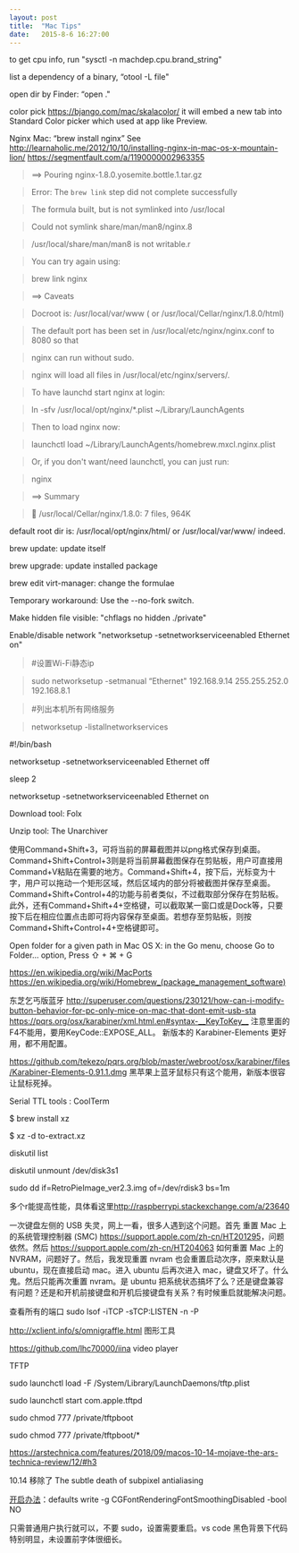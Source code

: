 ```yaml
---
layout: post
title:  "Mac Tips"
date:   2015-8-6 16:27:00
---
```


to get cpu info, run "sysctl -n machdep.cpu.brand_string" 

list a dependency of a binary, “otool -L file" 

open dir by Finder: “open ." 

color pick <https://bjango.com/mac/skalacolor/> it will embed a new tab into Standard Color picker which used at app like Preview. 

Nginx Mac: “brew install nginx” See <http://learnaholic.me/2012/10/10/installing-nginx-in-mac-os-x-mountain-lion/> <https://segmentfault.com/a/1190000002963355>  

> ==> Pouring nginx-1.8.0.yosemite.bottle.1.tar.gz 

> Error: The `brew link` step did not complete successfully 

> The formula built, but is not symlinked into /usr/local 

> Could not symlink share/man/man8/nginx.8 

> /usr/local/share/man/man8 is not writable.r 

>

> You can try again using: 

>   brew link nginx 

> ==> Caveats 

> Docroot is: /usr/local/var/www ( or /usr/local/Cellar/nginx/1.8.0/html)

>

> The default port has been set in /usr/local/etc/nginx/nginx.conf to 8080 so that 

> nginx can run without sudo. 

>

> nginx will load all files in /usr/local/etc/nginx/servers/. 

>

> To have launchd start nginx at login: 

>   ln -sfv /usr/local/opt/nginx/*.plist ~/Library/LaunchAgents 

> Then to load nginx now: 

>   launchctl load ~/Library/LaunchAgents/homebrew.mxcl.nginx.plist 

> Or, if you don't want/need launchctl, you can just run: 

>   nginx 

> ==> Summary 

> 🍺  /usr/local/Cellar/nginx/1.8.0: 7 files, 964K 

default root dir is: /usr/local/opt/nginx/html/ or /usr/local/var/www/ indeed. 

brew update: update itself 

brew upgrade: update installed package 

brew edit virt-manager: change the formulae 

Temporary workaround: Use the --no-fork switch. 

Make hidden file visible:  "chflags no hidden ./private" 

Enable/disable network "networksetup -setnetworkserviceenabled Ethernet on" 

> \#设置Wi-Fi静态ip   

> sudo networksetup -setmanual “Ethernet" 192.168.9.14 255.255.252.0 192.168.8.1  

> \#列出本机所有网络服务   

> networksetup -listallnetworkservices  

\#!/bin/bash

networksetup -setnetworkserviceenabled Ethernet off

sleep 2

networksetup -setnetworkserviceenabled Ethernet on

Download tool: Folx 

Unzip tool: The Unarchiver 

使用Command+Shift+3，可将当前的屏幕截图并以png格式保存到桌面。Command+Shift+Control+3则是将当前屏幕截图保存在剪贴板，用户可直接用Command+V粘贴在需要的地方。Command+Shift+4，按下后，光标变为十字，用户可以拖动一个矩形区域，然后区域内的部分将被截图并保存至桌面。Command+Shift+Control+4的功能与前者类似，不过截取部分保存在剪贴板。此外，还有Command+Shift+4+空格键，可以截取某一窗口或是Dock等，只要按下后在相应位置点击即可将内容保存至桌面。若想存至剪贴板，则按Command+Shift+Control+4+空格键即可。 

Open folder for a given path in Mac OS X: in the Go menu, choose Go to Folder… option, Press ⇧ + ⌘ + G 

<https://en.wikipedia.org/wiki/MacPorts> <https://en.wikipedia.org/wiki/Homebrew_(package_management_software)>  

东芝乞丐版蓝牙 <http://superuser.com/questions/230121/how-can-i-modify-button-behavior-for-pc-only-mice-on-mac-that-dont-emit-usb-sta> <https://pqrs.org/osx/karabiner/xml.html.en#syntax-__KeyToKey__> 注意里面的F4不能用，要用KeyCode::EXPOSE_ALL。 新版本的 Karabiner-Elements 更好用，都不用配置。 

<https://github.com/tekezo/pqrs.org/blob/master/webroot/osx/karabiner/files/Karabiner-Elements-0.91.1.dmg> 黑苹果上蓝牙鼠标只有这个能用，新版本很容让鼠标死掉。 

Serial TTL tools : CoolTerm 

$ brew install xz 

$ xz -d to-extract.xz 

diskutil list 

diskutil unmount /dev/disk3s1 

sudo dd if=RetroPieImage_ver2.3.img of=/dev/rdisk3 bs=1m 

多个r能提高性能，具体看这里<http://raspberrypi.stackexchange.com/a/23640> 

一次键盘左侧的 USB 失灵，网上一看，很多人遇到这个问题。首先 重置 Mac 上的系统管理控制器 (SMC) <https://support.apple.com/zh-cn/HT201295>，问题依然。然后 <https://support.apple.com/zh-cn/HT204063> 如何重置 Mac 上的 NVRAM，问题好了。然后，我发现重置 nvram 也会重置启动次序，原来默认是 ubuntu，现在直接启动 mac。进入 ubuntu 后再次进入 mac，键盘又坏了。什么鬼。然后只能再次重置 nvram。是 ubuntu 把系统状态搞坏了么？还是键盘兼容有问题？还是和开机前接键盘和开机后接键盘有关系？有时候重启就能解决问题。 

查看所有的端口 sudo lsof -iTCP -sTCP:LISTEN -n -P 

<http://xclient.info/s/omnigraffle.html> 图形工具 

<https://github.com/lhc70000/iina> video player 

TFTP 

sudo launchctl load -F /System/Library/LaunchDaemons/tftp.plist 

sudo launchctl start com.apple.tftpd 

sudo chmod 777 /private/tftpboot 

sudo chmod 777 /private/tftpboot/* 

<https://arstechnica.com/features/2018/09/macos-10-14-mojave-the-ars-technica-review/12/#h3>

10.14 移除了 The subtle death of subpixel antialiasing 

[开启办法](https://weibo.com/1774390367/GB7iiodFC?type=comment#_rnd1538025405140)：defaults write -g CGFontRenderingFontSmoothingDisabled -bool NO 

只需普通用户执行就可以，不要 sudo，设置需要重启。vs code 黑色背景下代码特别明显，未设置前字体很细长。 